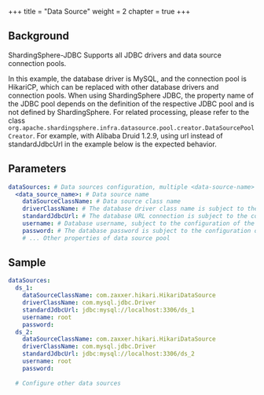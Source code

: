 +++
title = "Data Source"
weight = 2
chapter = true
+++

## Background

ShardingSphere-JDBC Supports all JDBC drivers and data source connection pools.

In this example, the database driver is MySQL, and the connection pool is HikariCP, which can be replaced with other database drivers and connection pools.
When using ShardingSphere JDBC, the property name of the JDBC pool depends on the definition of the respective JDBC pool and is not defined by ShardingSphere. For related processing, please refer to the class `org.apache.shardingsphere.infra.datasource.pool.creator.DataSourcePoolCreator`.
For example, with Alibaba Druid 1.2.9, using url instead of standardJdbcUrl in the example below is the expected behavior.

## Parameters

```yaml
dataSources: # Data sources configuration, multiple <data-source-name> available
  <data_source_name>: # Data source name
    dataSourceClassName: # Data source class name
    driverClassName: # The database driver class name is subject to the configuration of the data source connection pool itself
    standardJdbcUrl: # The database URL connection is subject to the configuration of the data source connection pool itself
    username: # Database username, subject to the configuration of the data source connection pool itself
    password: # The database password is subject to the configuration of the data source connection pool itself
    # ... Other properties of data source pool
```
## Sample

```yaml
dataSources:
  ds_1:
    dataSourceClassName: com.zaxxer.hikari.HikariDataSource
    driverClassName: com.mysql.jdbc.Driver
    standardJdbcUrl: jdbc:mysql://localhost:3306/ds_1
    username: root
    password:
  ds_2:
    dataSourceClassName: com.zaxxer.hikari.HikariDataSource
    driverClassName: com.mysql.jdbc.Driver
    standardJdbcUrl: jdbc:mysql://localhost:3306/ds_2
    username: root
    password:
      
  # Configure other data sources
```
